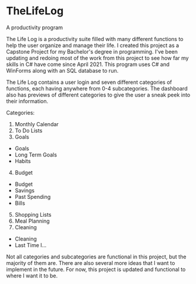 # TheLifeLog
A productivity program

The Life Log is a productivity suite filled with many different functions to help the user organize and manage their life. I created this 
project as a Capstone Project for my Bachelor's degree in programming. I've been updating and redoing most of the work from this project to 
see how far my skills in C# have come since April 2021. This program uses C# and WinForms along with an SQL database to run. 

The Life Log contains a user login and seven different categories of functions, each having anywhere from 0-4 subcategories. The dashboard 
also has previews of different categories to give the user a sneak peek into their information. 

Categories:
1. Monthly Calendar
2. To Do Lists
3. Goals
  - Goals
  - Long Term Goals
  - Habits
4. Budget
  - Budget
  - Savings
  - Past Spending
  - Bills
5. Shopping Lists
6. Meal Planning
7. Cleaning
  - Cleaning
  - Last Time I...

Not all categories and subcategories are functional in this project, but the majority of them are. There are also several more ideas that I
want to implement in the future. For now, this project is updated and functional to where I want it to be. 
